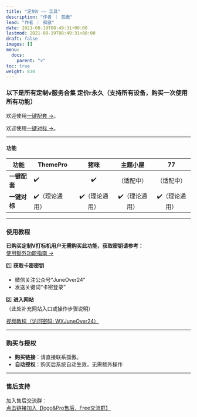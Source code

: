 ```yaml
---
title: "定制V —— 工具"
description: "作者 ｜ 孤傲"
lead: "作者 ｜ 孤傲"
date: 2021-08-19T08:49:31+00:00
lastmod: 2021-08-19T08:49:31+00:00
draft: false
images: []
menu:
  docs:
    parent: "v"
toc: true
weight: 830
---
```


### 以下是所有定制v服务合集 定价r永久（支持所有设备，购买一次使用所有功能）

欢迎使用[一键配套 →](/docs/extra_service/v/Supportingfacilities/)。

欢迎使用[一键对标 →](/docs/extra_service/v/Icon/)。

---

#### 功能

| 功能          | ThemePro          | 猪咪 | 主题小屋 | 77 |
|---------------|--------------------|:----------:|:----------:|:--------------:|
| **一键配套**       | ✔️ | ✔️         | （适配中）         | （适配中）             |
| **一键对标**       | ✔️（理论通用） | ✔️（理论通用）         | ✔️（理论通用）         | ✔️（理论通用）             |

---

### 使用教程  

**已购买定制V打标机用户无需购买此功能，获取密钥请参考：**  
[使用额外功能指南 →](/mark_user/general/useextraservice/)  

1️⃣ **获取卡密密钥**  

- 微信关注公众号“JuneOver24”  
- 发送关键词“卡密登录”  

2️⃣ **进入网站**  
（此处补充网站入口或操作步骤说明）

[视频教程（访问密码: WXJuneOver24）](https://url69.ctfile.com/d/22031369-65046580-3246ae?p=WXJuneOver24)

---

### 购买与授权  

- **购买链接**：请直接联系孤傲。
- **自动授权**：购买后系统自动生效，无需额外操作  

---

### 售后支持  

加入售后交流群：  
[点击链接加入【logo&Pro售后，Free交流群】](https://qm.qq.com/q/BrPUdXGm6Q)
